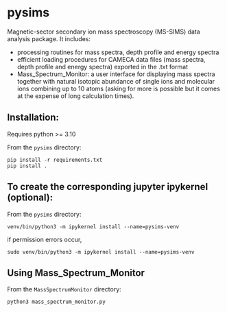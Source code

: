 # pysims

Magnetic-sector secondary ion mass spectroscopy (MS-SIMS) data analysis package.
It includes:
- processing routines for mass spectra, depth profile and energy spectra
- efficient loading procedures for CAMECA data files (mass spectra, depth profile and energy spectra) exported in the .txt format
- Mass_Spectrum_Monitor: a user interface for displaying mass spectra together with natural isotopic abundance of single ions and molecular ions combining up to 10 atoms (asking for more is possible but it comes at the expense of long calculation times).

## Installation:

Requires python >= 3.10

From the `pysims` directory:
```
pip install -r requirements.txt
pip install .
```

## To create the corresponding jupyter ipykernel (optional):
From the `pysims` directory:
```
venv/bin/python3 -m ipykernel install --name=pysims-venv
```
if permission errors occur, 
```
sudo venv/bin/python3 -m ipykernel install --name=pysims-venv
```

## Using Mass_Spectrum_Monitor

From the  `MassSpectrumMonitor`  directory:
```
python3 mass_spectrum_monitor.py
```